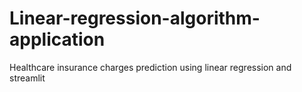 # Linear-regression-algorithm-application
Healthcare insurance charges prediction using linear regression and streamlit
